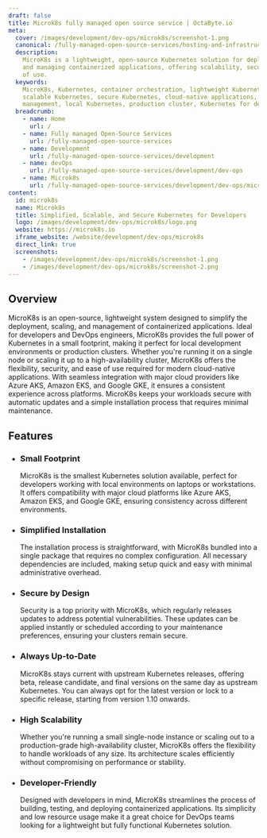 ```yaml
---
draft: false
title: Microk8s fully managed open source service | OctaByte.io
meta:
  cover: /images/development/dev-ops/microk8s/screenshot-1.png
  canonical: /fully-managed-open-source-services/hosting-and-infrastructure/containers/microk8s
  description:
    MicroK8s is a lightweight, open-source Kubernetes solution for deploying
    and managing containerized applications, offering scalability, security, and ease
    of use.
  keywords:
    MicroK8s, Kubernetes, container orchestration, lightweight Kubernetes,
    scalable Kubernetes, secure Kubernetes, cloud-native applications, DevOps, container
    management, local Kubernetes, production cluster, Kubernetes for developers
  breadcrumb:
    - name: Home
      url: /
    - name: Fully managed Open-Source Services
      url: /fully-managed-open-source-services
    - name: Development
      url: /fully-managed-open-source-services/development
    - name: devOps
      url: /fully-managed-open-source-services/development/dev-ops
    - name: Microk8s
      url: /fully-managed-open-source-services/development/dev-ops/microk8s
content:
  id: microk8s
  name: Microk8s
  title: Simplified, Scalable, and Secure Kubernetes for Developers
  logo: /images/development/dev-ops/microk8s/logo.png
  website: https://microk8s.io
  iframe_website: /website/development/dev-ops/microk8s
  direct_link: true
  screenshots:
    - /images/development/dev-ops/microk8s/screenshot-1.png
    - /images/development/dev-ops/microk8s/screenshot-2.png
---
```


## Overview

MicroK8s is an open-source, lightweight system designed to simplify the deployment, scaling, and management of containerized applications. Ideal for developers and DevOps engineers, MicroK8s provides the full power of Kubernetes in a small footprint, making it perfect for local development environments or production clusters. Whether you're running it on a single node or scaling it up to a high-availability cluster, MicroK8s offers the flexibility, security, and ease of use required for modern cloud-native applications. With seamless integration with major cloud providers like Azure AKS, Amazon EKS, and Google GKE, it ensures a consistent experience across platforms. MicroK8s keeps your workloads secure with automatic updates and a simple installation process that requires minimal maintenance.

## Features

- ### Small Footprint

  MicroK8s is the smallest Kubernetes solution available, perfect for developers working with local environments on laptops or workstations. It offers compatibility with major cloud platforms like Azure AKS, Amazon EKS, and Google GKE, ensuring consistency across different environments.

- ### Simplified Installation

  The installation process is straightforward, with MicroK8s bundled into a single package that requires no complex configuration. All necessary dependencies are included, making setup quick and easy with minimal administrative overhead.

- ### Secure by Design

  Security is a top priority with MicroK8s, which regularly releases updates to address potential vulnerabilities. These updates can be applied instantly or scheduled according to your maintenance preferences, ensuring your clusters remain secure.

- ### Always Up-to-Date

  MicroK8s stays current with upstream Kubernetes releases, offering beta, release candidate, and final versions on the same day as upstream Kubernetes. You can always opt for the latest version or lock to a specific release, starting from version 1.10 onwards.

- ### High Scalability

  Whether you're running a small single-node instance or scaling out to a production-grade high-availability cluster, MicroK8s offers the flexibility to handle workloads of any size. Its architecture scales efficiently without compromising on performance or stability.

- ### Developer-Friendly

  Designed with developers in mind, MicroK8s streamlines the process of building, testing, and deploying containerized applications. Its simplicity and low resource usage make it a great choice for DevOps teams looking for a lightweight but fully functional Kubernetes solution.
